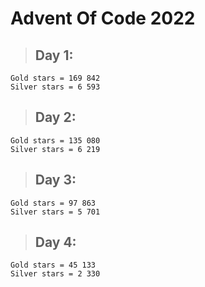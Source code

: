 # Advent Of Code 2022

 > ## Day 1:
```
Gold stars = 169 842
Silver stars = 6 593
```
 > ## Day 2:
 ```
 Gold stars = 135 080
 Silver stars = 6 219
 ```
 > ## Day 3:
 ```
 Gold stars = 97 863
 Silver stars = 5 701
 ```
  > ## Day 4:
 ```
 Gold stars = 45 133
 Silver stars = 2 330
 ```
